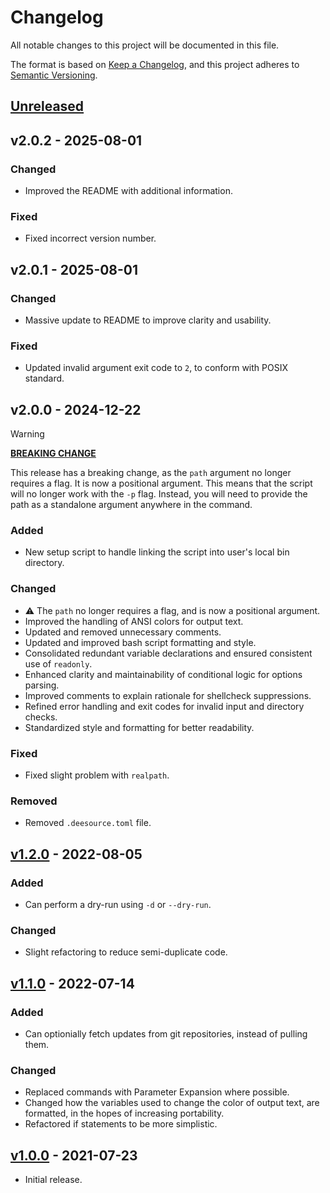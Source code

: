 # Changelog

All notable changes to this project will be documented in this file.

The format is based on [Keep a Changelog](https://keepachangelog.com/en/1.0.0/), and this project adheres to [Semantic Versioning](https://semver.org/spec/v2.0.0.html).

## [Unreleased]

## v2.0.2 - 2025-08-01

### Changed

- Improved the README with additional information.

### Fixed

- Fixed incorrect version number.

## v2.0.1 - 2025-08-01

### Changed

- Massive update to README to improve clarity and usability.

### Fixed

- Updated invalid argument exit code to `2`, to conform with POSIX standard.

## v2.0.0 - 2024-12-22

> [!WARNING]
> <u>**BREAKING CHANGE**</u>
>
> This release has a breaking change, as the `path` argument no longer requires a flag. It is now a positional argument. This means that the script will no longer work with the `-p` flag. Instead, you will need to provide the path as a standalone argument anywhere in the command.

### Added

- New setup script to handle linking the script into user's local bin directory.

### Changed

- ⚠️ The `path` no longer requires a flag, and is now a positional argument.
- Improved the handling of ANSI colors for output text.
- Updated and removed unnecessary comments.
- Updated and improved bash script formatting and style.
- Consolidated redundant variable declarations and ensured consistent use of `readonly`.
- Enhanced clarity and maintainability of conditional logic for options parsing.
- Improved comments to explain rationale for shellcheck suppressions.
- Refined error handling and exit codes for invalid input and directory checks.
- Standardized style and formatting for better readability.

### Fixed

- Fixed slight problem with `realpath`.

### Removed

- Removed `.deesource.toml` file.

## [v1.2.0] - 2022-08-05

### Added

- Can perform a dry-run using `-d` or `--dry-run`.

### Changed

- Slight refactoring to reduce semi-duplicate code.

## [v1.1.0] - 2022-07-14

### Added

- Can optionially fetch updates from git repositories, instead of pulling them.

### Changed

- Replaced commands with Parameter Expansion where possible.
- Changed how the variables used to change the color of output text, are formatted, in the hopes of increasing portability.
- Refactored if statements to be more simplistic.

## [v1.0.0] - 2021-07-23

- Initial release.

[unreleased]: https://github.com/StrangeRanger/mass-git/compare/v1.2.2...HEAD
[v1.2.2]: https://github.com/StrangeRanger/mass-git/releases/tag/v1.2.2
[v1.2.0]: https://github.com/StrangeRanger/mass-git/releases/tag/v1.2.0
[v1.1.0]: https://github.com/StrangeRanger/mass-git/releases/tag/v1.1.0
[v1.0.0]: https://github.com/StrangeRanger/mass-git/releases/tag/v1.0.0
